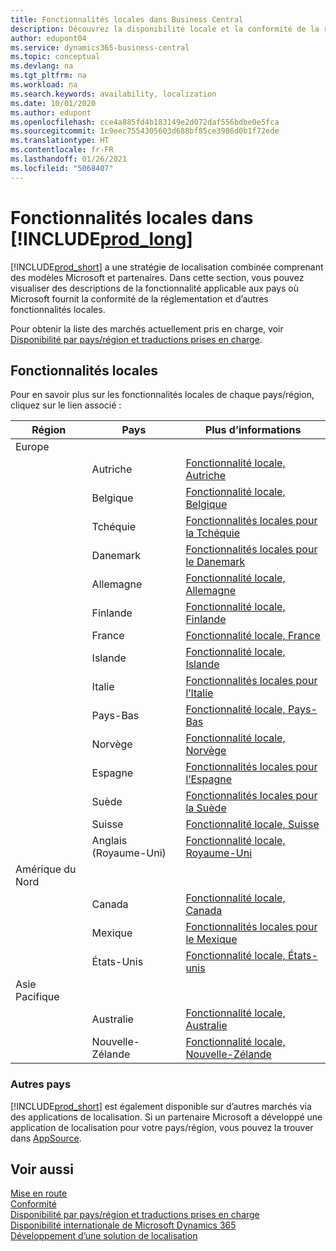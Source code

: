 ```yaml
---
title: Fonctionnalités locales dans Business Central
description: Découvrez la disponibilité locale et la conformité de la réglementation de Business Central pour les pays où Microsoft offre les fonctionnalités locales.
author: edupont04
ms.service: dynamics365-business-central
ms.topic: conceptual
ms.devlang: na
ms.tgt_pltfrm: na
ms.workload: na
ms.search.keywords: availability, localization
ms.date: 10/01/2020
ms.author: edupont
ms.openlocfilehash: cce4a885fd4b183149e2d072daf556bdbe0e5fca
ms.sourcegitcommit: 1c9eec7554305603d688bf85ce3986d0b1f72ede
ms.translationtype: HT
ms.contentlocale: fr-FR
ms.lasthandoff: 01/26/2021
ms.locfileid: "5068407"
---
```

# <a name="local-functionality-in-prod_long"></a>Fonctionnalités locales dans [!INCLUDE[prod_long](includes/prod_long.md)]

[!INCLUDE[prod_short](includes/prod_short.md)] a une stratégie de localisation combinée comprenant des modèles Microsoft et partenaires. Dans cette section, vous pouvez visualiser des descriptions de la fonctionnalité applicable aux pays où Microsoft fournit la conformité de la réglementation et d’autres fonctionnalités locales.  

Pour obtenir la liste des marchés actuellement pris en charge, voir [Disponibilité par pays/région et traductions prises en charge](/dynamics365/business-central/dev-itpro/compliance/apptest-countries-and-translations?toc=/dynamics365/business-central/toc.json).  

## <a name="local-functionality"></a>Fonctionnalités locales

Pour en savoir plus sur les fonctionnalités locales de chaque pays/région, cliquez sur le lien associé :

| Région | Pays | Plus d’informations |
| --- | --- |--- |
| Europe |  | |
|        | Autriche | [Fonctionnalité locale, Autriche](localfunctionality/austria/austria-local-functionality.md) |
|        | Belgique | [Fonctionnalité locale, Belgique](localfunctionality/belgium/belgium-local-functionality.md) |
|        | Tchéquie | [Fonctionnalités locales pour la Tchéquie](localfunctionality/czech/czech-local-functionality.md) |
|        | Danemark | [Fonctionnalités locales pour le Danemark](localfunctionality/denmark/denmark-local-functionality.md) |
|        | Allemagne | [Fonctionnalité locale, Allemagne](localfunctionality/germany/germany-local-functionality.md) |
|        | Finlande | [Fonctionnalité locale, Finlande](localfunctionality/finland/finland-local-functionality.md) |
|        | France | [Fonctionnalité locale, France](localfunctionality/france/france-local-functionality.md) |
|        | Islande | [Fonctionnalité locale, Islande](localfunctionality/iceland/iceland-local-functionality.md) |
|        | Italie | [Fonctionnalités locales pour l’Italie](localfunctionality/italy/italy-local-functionality.md) |
|        | Pays-Bas | [Fonctionnalité locale, Pays-Bas](localfunctionality/netherlands/netherlands-local-functionality.md) |
|        | Norvège | [Fonctionnalité locale, Norvège](localfunctionality/norway/norway-local-functionality.md) |
|        | Espagne | [Fonctionnalités locales pour l’Espagne](localfunctionality/spain/spain-local-functionality.md) |
|        | Suède | [Fonctionnalités locales pour la Suède](localfunctionality/sweden/sweden-local-functionality.md) |
|        | Suisse | [Fonctionnalité locale, Suisse](localfunctionality/switzerland/switzerland-local-functionality.md) |
|        | Anglais (Royaume-Uni) | [Fonctionnalité locale, Royaume-Uni](localfunctionality/unitedkingdom/united-kingdom-local-functionality.md) |
| Amérique du Nord |       |  |
|        | Canada|[Fonctionnalité locale, Canada](localfunctionality/canada/canada-local-functionality.md) |
|        | Mexique | [Fonctionnalités locales pour le Mexique](localfunctionality/mexico/mexico-local-functionality.md) |
|        | États-Unis|[Fonctionnalité locale, États-unis](localfunctionality/unitedstates/united-states-local-functionality.md) |
| Asie Pacifique |       |  |
|        | Australie | [Fonctionnalité locale, Australie](localfunctionality/australia/australia-local-functionality.md) |
|        | Nouvelle-Zélande | [Fonctionnalité locale, Nouvelle-Zélande](localfunctionality/newzealand/new-zealand-local-functionality.md) |

### <a name="other-countries"></a>Autres pays

[!INCLUDE[prod_short](includes/prod_short.md)] est également disponible sur d’autres marchés via des applications de localisation. Si un partenaire Microsoft a développé une application de localisation pour votre pays/région, vous pouvez la trouver dans [AppSource](https://go.microsoft.com/fwlink/?linkid=2081646).

## <a name="see-also"></a>Voir aussi

[Mise en route](product-get-started.md)  
[Conformité](compliance/compliance-overview.md)  
[Disponibilité par pays/région et traductions prises en charge](/dynamics365/business-central/dev-itpro/compliance/apptest-countries-and-translations?toc=/dynamics365/business-central/toc.json)  
[Disponibilité internationale de Microsoft Dynamics 365](/dynamics365/get-started/availability)  
[Développement d’une solution de localisation](/dynamics365/business-central/dev-itpro/developer/readiness/readiness-develop-localization)  
